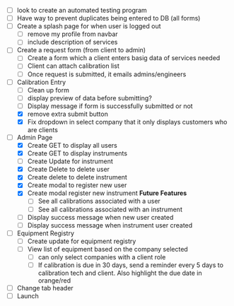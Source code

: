 
- [ ] look to create an automated testing program
- [ ] Have way to prevent duplicates being entered to DB (all forms)
- [ ] Create a splash page for when user is logged out
	- [ ] remove my profile from navbar
	- [ ] include description of services
- [ ] Create a request form (from client to admin)
	- [ ] Create a form which a client enters basig data of services needed
	- [ ] Client can attach calibration list
	- [ ] Once request is submitted, it emails admins/engineers
- [ ] Calibration Entry
	- [ ] Clean up form
	- [ ] display preview of data before submitting?
	- [ ] Display message if form is successfully submitted or not
	- [x] remove extra submit button
	- [x]  Fix dropdown in select company that it only displays customers who are clients
- [ ] Admin Page
	- [x] Create GET to display all users
	- [x] Create GET to display  instruments
	- [ ] Create Update for instrument
	- [x] Create Delete to delete user
	- [x] Create delete to delete instrument
	- [x] Create modal to register new user
	- [x] Create modal register new instrument
		**Future Features**
		- [ ] See all calibrations associated with a user
		- [ ] See all calibrations associated with an instrument
	- [ ] Display success message when new user created
	- [ ]  Display success message when instrument user created
- [ ] Equipment Registry
	- [ ] Create update for equipment registry
	- [ ] View list of equipment based on the company selected
		- [ ] can only select companies with a client role
		- [ ] If calibration is due in 30 days, send a reminder every 5 days to calibration tech and client. Also highlight the due date in orange/red
- [ ] Change tab header
- [ ] Launch